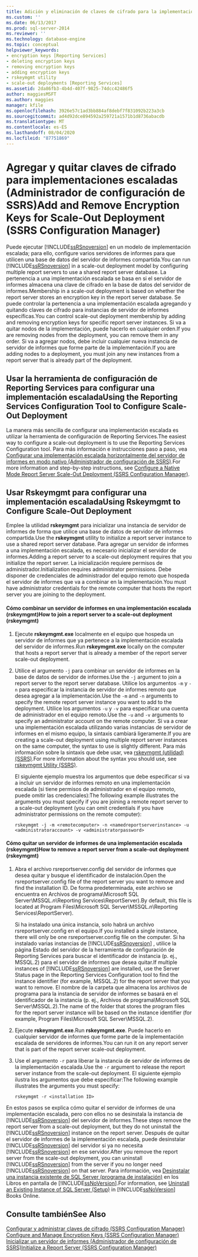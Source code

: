 ```yaml
---
title: Adición y eliminación de claves de cifrado para la implementación escalada (SSRS Configuration Manager) | Microsoft Docs
ms.custom: ''
ms.date: 06/13/2017
ms.prod: sql-server-2014
ms.reviewer: ''
ms.technology: database-engine
ms.topic: conceptual
helpviewer_keywords:
- encryption keys [Reporting Services]
- deleting encryption keys
- removing encryption keys
- adding encryption keys
- rskeymgmt utility
- scale-out deployments [Reporting Services]
ms.assetid: 2da86fb3-4b4d-407f-9825-74dcc42486f5
author: maggiesMSFT
ms.author: maggies
manager: kfile
ms.openlocfilehash: 3926e57c1ad3bb884af8debf7f831092b223a3cb
ms.sourcegitcommit: ad4d92dce894592a259721a1571b1d8736abacdb
ms.translationtype: MT
ms.contentlocale: es-ES
ms.lasthandoff: 08/04/2020
ms.locfileid: "87751869"
---
```

# <a name="add-and-remove-encryption-keys-for-scale-out-deployment-ssrs-configuration-manager"></a><span data-ttu-id="94a74-102">Agregar y quitar claves de cifrado para implementaciones escaladas (Administrador de configuración de SSRS)</span><span class="sxs-lookup"><span data-stu-id="94a74-102">Add and Remove Encryption Keys for Scale-Out Deployment (SSRS Configuration Manager)</span></span>
  <span data-ttu-id="94a74-103">Puede ejecutar [!INCLUDE[ssRSnoversion](../../includes/ssrsnoversion-md.md)] en un modelo de implementación escalada; para ello, configure varios servidores de informes para que utilicen una base de datos del servidor de informes compartida.</span><span class="sxs-lookup"><span data-stu-id="94a74-103">You can run [!INCLUDE[ssRSnoversion](../../includes/ssrsnoversion-md.md)] in a scale-out deployment model by configuring multiple report servers to use a shared report server database.</span></span> <span data-ttu-id="94a74-104">La pertenencia a una implementación escalada se basa en si el servidor de informes almacena una clave de cifrado en la base de datos del servidor de informes.</span><span class="sxs-lookup"><span data-stu-id="94a74-104">Membership in a scale-out deployment is based on whether the report server stores an encryption key in the report server database.</span></span> <span data-ttu-id="94a74-105">Se puede controlar la pertenencia a una implementación escalada agregando y quitando claves de cifrado para instancias de servidor de informes específicas.</span><span class="sxs-lookup"><span data-stu-id="94a74-105">You can control scale-out deployment membership by adding and removing encryption keys for specific report server instances.</span></span> <span data-ttu-id="94a74-106">Si va a quitar nodos de la implementación, puede hacerlo en cualquier orden.</span><span class="sxs-lookup"><span data-stu-id="94a74-106">If you are removing nodes from the deployment, you can remove them in any order.</span></span> <span data-ttu-id="94a74-107">Si va a agregar nodos, debe incluir cualquier nueva instancia de servidor de informes que forme parte de la implementación.</span><span class="sxs-lookup"><span data-stu-id="94a74-107">If you are adding nodes to a deployment, you must join any new instances from a report server that is already part of the deployment.</span></span>  
  
## <a name="using-the-reporting-services-configuration-tool-to-configure-scale-out-deployment"></a><span data-ttu-id="94a74-108">Usar la herramienta de configuración de Reporting Services para configurar una implementación escalada</span><span class="sxs-lookup"><span data-stu-id="94a74-108">Using the Reporting Services Configuration Tool to Configure Scale-Out Deployment</span></span>  
 <span data-ttu-id="94a74-109">La manera más sencilla de configurar una implementación escalada es utilizar la herramienta de configuración de Reporting Services.</span><span class="sxs-lookup"><span data-stu-id="94a74-109">The easiest way to configure a scale-out deployment is to use the Reporting Services Configuration tool.</span></span> <span data-ttu-id="94a74-110">Para más información e instrucciones paso a paso, vea [Configurar una implementación escalada horizontalmente del servidor de informes en modo nativo &#40;Administrador de configuración de SSRS&#41;](configure-a-native-mode-report-server-scale-out-deployment.md).</span><span class="sxs-lookup"><span data-stu-id="94a74-110">For more information and step-by-step instructions, see [Configure a Native Mode Report Server Scale-Out Deployment &#40;SSRS Configuration Manager&#41;](configure-a-native-mode-report-server-scale-out-deployment.md).</span></span>  
  
## <a name="using-rskeymgmt-to-configure-scale-out-deployment"></a><span data-ttu-id="94a74-111">Usar Rskeymgmt para configurar una implementación escalada</span><span class="sxs-lookup"><span data-stu-id="94a74-111">Using Rskeymgmt to Configure Scale-Out Deployment</span></span>  
 <span data-ttu-id="94a74-112">Emplee la utilidad **rskeymgmt** para inicializar una instancia de servidor de informes de forma que utilice una base de datos de servidor de informes compartida.</span><span class="sxs-lookup"><span data-stu-id="94a74-112">Use the **rskeymgmt** utility to initialize a report server instance to use a shared report server database.</span></span> <span data-ttu-id="94a74-113">Para agregar un servidor de informes a una implementación escalada, es necesario inicializar el servidor de informes.</span><span class="sxs-lookup"><span data-stu-id="94a74-113">Adding a report server to a scale-out deployment requires that you initialize the report server.</span></span> <span data-ttu-id="94a74-114">La inicialización requiere permisos de administrador.</span><span class="sxs-lookup"><span data-stu-id="94a74-114">Initialization requires administrator permissions.</span></span> <span data-ttu-id="94a74-115">Debe disponer de credenciales de administrador del equipo remoto que hospeda el servidor de informes que va a combinar en la implementación.</span><span class="sxs-lookup"><span data-stu-id="94a74-115">You must have administrator credentials for the remote computer that hosts the report server you are joining to the deployment.</span></span>  
  
#### <a name="how-to-join-a-report-server-to-a-scale-out-deployment-rskeymgmt"></a><span data-ttu-id="94a74-116">Cómo combinar un servidor de informes en una implementación escalada (rskeymgmt)</span><span class="sxs-lookup"><span data-stu-id="94a74-116">How to join a report server to a scale-out deployment (rskeymgmt)</span></span>  
  
1.  <span data-ttu-id="94a74-117">Ejecute **rskeymgmt.exe** localmente en el equipo que hospeda un servidor de informes que ya pertenece a la implementación escalada del servidor de informes.</span><span class="sxs-lookup"><span data-stu-id="94a74-117">Run **rskeymgmt.exe** locally on the computer that hosts a report server that is already a member of the report server scale-out deployment.</span></span>  
  
2.  <span data-ttu-id="94a74-118">Utilice el argumento `-j` para combinar un servidor de informes en la base de datos de servidor de informes.</span><span class="sxs-lookup"><span data-stu-id="94a74-118">Use the `-j` argument to join a report server to the report server database.</span></span> <span data-ttu-id="94a74-119">Utilice los argumentos `-m` y `-n` para especificar la instancia de servidor de informes remoto que desea agregar a la implementación.</span><span class="sxs-lookup"><span data-stu-id="94a74-119">Use the `-m` and `-n` arguments to specify the remote report server instance you want to add to the deployment.</span></span> <span data-ttu-id="94a74-120">Utilice los argumentos `-u` y `-v` para especificar una cuenta de administrador en el equipo remoto.</span><span class="sxs-lookup"><span data-stu-id="94a74-120">Use the `-u` and `-v` arguments to specify an administrator account on the remote computer.</span></span> <span data-ttu-id="94a74-121">Si va a crear una implementación escalada utilizando varias instancias de servidor de informes en el mismo equipo, la sintaxis cambiará ligeramente.</span><span class="sxs-lookup"><span data-stu-id="94a74-121">If you are creating a scale-out deployment using multiple report server instances on the same computer, the syntax to use is slightly different.</span></span> <span data-ttu-id="94a74-122">Para más información sobre la sintaxis que debe usar, vea [rskeymgmt (utilidad) &#40;SSRS&#41;](../tools/rskeymgmt-utility-ssrs.md).</span><span class="sxs-lookup"><span data-stu-id="94a74-122">For more information about the syntax you should use, see [rskeymgmt Utility &#40;SSRS&#41;](../tools/rskeymgmt-utility-ssrs.md).</span></span>  
  
     <span data-ttu-id="94a74-123">El siguiente ejemplo muestra los argumentos que debe especificar si va a incluir un servidor de informes remoto en una implementación escalada (si tiene permisos de administrador en el equipo remoto, puede omitir las credenciales):</span><span class="sxs-lookup"><span data-stu-id="94a74-123">The following example illustrates the arguments you must specify if you are joining a remote report server to a scale-out deployment (you can omit credentials if you have administrator permissions on the remote computer):</span></span>  
  
    ```  
    rskeymgmt -j -m <remotecomputer> -n <namedreportserverinstance> -u <administratoraccount> -v <administratorpassword>  
    ```  
  
#### <a name="how-to-remove-a-report-server-from-a-scale-out-deployment-rskeymgmt"></a><span data-ttu-id="94a74-124">Cómo quitar un servidor de informes de una implementación escalada (rskeymgmt)</span><span class="sxs-lookup"><span data-stu-id="94a74-124">How to remove a report server from a scale-out deployment (rskeymgmt)</span></span>  
  
1.  <span data-ttu-id="94a74-125">Abra el archivo rsreportserver.config del servidor de informes que desea quitar y busque el identificador de instalación.</span><span class="sxs-lookup"><span data-stu-id="94a74-125">Open the rsreportserver.config file of the report server you want to remove and find the installation ID.</span></span> <span data-ttu-id="94a74-126">De forma predeterminada, este archivo se encuentra en Archivos de programa\Microsoft SQL Server\MSSQL.*n*\Reporting Services\ReportServer).</span><span class="sxs-lookup"><span data-stu-id="94a74-126">By default, this file is located at Program Files\Microsoft SQL Server\MSSQL.*n*\Reporting Services\ReportServer).</span></span>  
  
     <span data-ttu-id="94a74-127">Si ha instalado una única instancia, solo habrá un archivo rsreportserver.config en el equipo.</span><span class="sxs-lookup"><span data-stu-id="94a74-127">If you installed a single instance, there will only be one rsreportserver.config file on the computer.</span></span> <span data-ttu-id="94a74-128">Si ha instalado varias instancias de [!INCLUDE[ssRSnoversion](../../includes/ssrsnoversion-md.md)] , utilice la página Estado del servidor de la herramienta de configuración de Reporting Services para buscar el identificador de instancia (p. ej., MSSQL.2) para el servidor de informes que desea quitar.</span><span class="sxs-lookup"><span data-stu-id="94a74-128">If multiple instances of [!INCLUDE[ssRSnoversion](../../includes/ssrsnoversion-md.md)] are installed, use the Server Status page in the Reporting Services Configuration tool to find the instance identifier (for example, MSSQL.2) for the report server that you want to remove.</span></span> <span data-ttu-id="94a74-129">El nombre de la carpeta que almacena los archivos de programa para la instancia de servidor de informes se basará en el identificador de la instancia (p. ej., Archivos de programa\Microsoft SQL Server\MSSQL.2).</span><span class="sxs-lookup"><span data-stu-id="94a74-129">The name of the folder that stores the program files for the report server instance will be based on the instance identifier (for example, Program Files\Microsoft SQL Server\MSSQL.2).</span></span>  
  
2.  <span data-ttu-id="94a74-130">Ejecute **rskeymgmt.exe**.</span><span class="sxs-lookup"><span data-stu-id="94a74-130">Run **rskeymgmt.exe**.</span></span> <span data-ttu-id="94a74-131">Puede hacerlo en cualquier servidor de informes que forme parte de la implementación escalada de servidores de informes.</span><span class="sxs-lookup"><span data-stu-id="94a74-131">You can run it on any report server that is part of the report server scale-out deployment.</span></span>  
  
3.  <span data-ttu-id="94a74-132">Use el argumento `-r` para liberar la instancia de servidor de informes de la implementación escalada.</span><span class="sxs-lookup"><span data-stu-id="94a74-132">Use the `-r` argument to release the report server instance from the scale-out deployment.</span></span> <span data-ttu-id="94a74-133">El siguiente ejemplo ilustra los argumentos que debe especificar:</span><span class="sxs-lookup"><span data-stu-id="94a74-133">The following example illustrates the arguments you must specify:</span></span>  
  
    ```  
    rskeymgmt -r <installation ID>  
    ```  
  
 <span data-ttu-id="94a74-134">En estos pasos se explica cómo quitar el servidor de informes de una implementación escalada, pero con ellos no se desinstala la instancia de [!INCLUDE[ssRSnoversion](../../includes/ssrsnoversion-md.md)] del servidor de informes.</span><span class="sxs-lookup"><span data-stu-id="94a74-134">These steps remove the report server from a scale-out deployment, but they do not uninstall the [!INCLUDE[ssRSnoversion](../../includes/ssrsnoversion-md.md)] instance on the report server.</span></span> <span data-ttu-id="94a74-135">Después de quitar el servidor de informes de la implementación escalada, puede desinstalar [!INCLUDE[ssRSnoversion](../../includes/ssrsnoversion-md.md)] del servidor si ya no necesita [!INCLUDE[ssRSnoversion](../../includes/ssrsnoversion-md.md)] en ese servidor.</span><span class="sxs-lookup"><span data-stu-id="94a74-135">After you remove the report server from the scale-out deployment, you can uninstall [!INCLUDE[ssRSnoversion](../../includes/ssrsnoversion-md.md)] from the server if you no longer need [!INCLUDE[ssRSnoversion](../../includes/ssrsnoversion-md.md)] on that server.</span></span> <span data-ttu-id="94a74-136">Para información, vea [Desinstalar una instancia existente de SQL Server &#40;programa de instalación&#41;](../../sql-server/install/uninstall-an-existing-instance-of-sql-server-setup.md) en los Libros en pantalla de [!INCLUDE[ssNoVersion](../../includes/ssnoversion-md.md)].</span><span class="sxs-lookup"><span data-stu-id="94a74-136">For information, see [Uninstall an Existing Instance of SQL Server &#40;Setup&#41;](../../sql-server/install/uninstall-an-existing-instance-of-sql-server-setup.md) in [!INCLUDE[ssNoVersion](../../includes/ssnoversion-md.md)] Books Online.</span></span>  
  
## <a name="see-also"></a><span data-ttu-id="94a74-137">Consulte también</span><span class="sxs-lookup"><span data-stu-id="94a74-137">See Also</span></span>  
 <span data-ttu-id="94a74-138">[Configurar y administrar claves de cifrado &#40;SSRS Configuration Manager&#41;](ssrs-encryption-keys-manage-encryption-keys.md) </span><span class="sxs-lookup"><span data-stu-id="94a74-138">[Configure and Manage Encryption Keys &#40;SSRS Configuration Manager&#41;](ssrs-encryption-keys-manage-encryption-keys.md) </span></span>  
 [<span data-ttu-id="94a74-139">Inicializar un servidor de informes &#40;Administrador de configuración de SSRS&#41;</span><span class="sxs-lookup"><span data-stu-id="94a74-139">Initialize a Report Server &#40;SSRS Configuration Manager&#41;</span></span>](ssrs-encryption-keys-initialize-a-report-server.md)  
  
  
